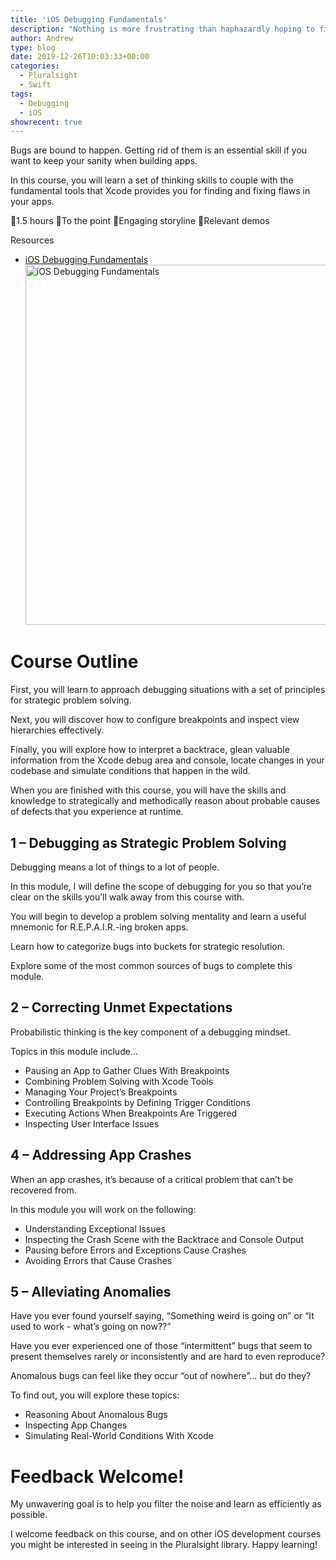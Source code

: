 ```yaml
---
title: 'iOS Debugging Fundamentals'
description: "Nothing is more frustrating than haphazardly hoping to find the cause of bugs in your apps. Become strategic in your iOS debugging efforts! Learn to combine problem solving skills and Xcode’s debugging tools to maximize your bug fixing potential."
author: Andrew
type: blog
date: 2019-12-26T10:03:33+00:00
categories:
  - Pluralsight
  - Swift
tags:
  - Debugging
  - iOS
showrecent: true
---
```

Bugs are bound to happen. Getting rid of them is an essential skill if you want to keep your sanity when building apps. 

In this course, you will learn a set of thinking skills to couple with the fundamental tools that Xcode provides you for finding and fixing flaws in your apps.

🐞1.5 hours
🦟To the point
🐛Engaging storyline
🐜Relevant demos

<div class="resources">
  <div class="resources-header">
    Resources
  </div>
  
  <ul class="resources-content">
    <li>
      <i class="fas fa-video"></i> <a href="http://bit.ly/ios-debugging-fundamentals" target="_blank">iOS Debugging Fundamentals</a><a href="http://bit.ly/ios-debugging-fundamentals" target="_blank"><br /> <img src="/images/social-assets/ios-debugging-fundamentals-title.png" alt="iOS Debugging Fundamentals" width="1024" height="576" class="alignnone size-large wp-image-13737"/></a>
    </li>
  </ul>
</div>

# Course Outline

First, you will learn to approach debugging situations with a set of principles for strategic problem solving. 

Next, you will discover how to configure breakpoints and inspect view hierarchies effectively. 

Finally, you will explore how to interpret a backtrace, glean valuable information from the Xcode debug area and console, locate changes in your codebase and simulate conditions that happen in the wild. 

When you are finished with this course, you will have the skills and knowledge to strategically and methodically reason about probable causes of defects that you experience at runtime.

## 1 – Debugging as Strategic Problem Solving

Debugging means a lot of things to a lot of people.

In this module, I will define the scope of debugging for you so that you’re clear on the skills you’ll walk away from this course with.

You will begin to develop a problem solving mentality and learn a useful mnemonic for R.E.P.A.I.R.-ing broken apps.

Learn how to categorize bugs into buckets for strategic resolution.

Explore some of the most common sources of bugs to complete this module.

## 2 – Correcting Unmet Expectations

Probabilistic thinking is the key component of a debugging mindset.

Topics in this module include...

* Pausing an App to Gather Clues With Breakpoints
* Combining Problem Solving with Xcode Tools
* Managing Your Project’s Breakpoints
* Controlling Breakpoints by Defining Trigger Conditions
* Executing Actions When Breakpoints Are Triggered
* Inspecting User Interface Issues

## 4 – Addressing App Crashes

When an app crashes, it’s because of a critical problem that can’t be recovered from.

In this module you will work on the following:

* Understanding Exceptional Issues
* Inspecting the Crash Scene with the Backtrace and Console Output
* Pausing before Errors and Exceptions Cause Crashes
* Avoiding Errors that Cause Crashes

## 5 – Alleviating Anomalies

Have you ever found yourself saying, “Something weird is going on” or “It used to work - what’s going on now??”

Have you ever experienced one of those “intermittent” bugs that seem to present themselves rarely or inconsistently and are hard to even reproduce?

Anomalous bugs can feel like they occur “out of nowhere”... but do they?

To find out, you will explore these topics:

* Reasoning About Anomalous Bugs
* Inspecting App Changes
* Simulating Real-World Conditions With Xcode

# Feedback Welcome!

My unwavering goal is to help you filter the noise and learn as efficiently as possible.

I welcome feedback on this course, and on other iOS development courses you might be interested in seeing in the Pluralsight library. Happy learning!